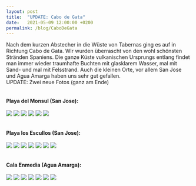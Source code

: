 ```yaml
---
layout: post
title:  "UPDATE: Cabo de Gata"
date:   2021-05-09 12:00:00 +0200
permalink: /blog/CaboDeGata
---
```

Nach dem kurzen Abstecher in die Wüste von Tabernas ging es auf in Richtung Cabo de Gata. Wir wurden überrascht von den wohl schönsten Stränden Spaniens. Die ganze Küste vulkanischen Ursprungs entlang findet man immer wieder traumhafte Buchten mit glasklarem Wasser, mal mit Sand- und mal mit Felsstrand. Auch die kleinen Orte, vor allem San Jose und Agua Amarga haben uns sehr gut gefallen.
<br>
UPDATE: Zwei neue Fotos (ganz am Ende)
<br>
<br>
<br>
<strong>Playa del Monsul (San Jose):</strong>
<br>
<br>
![](../assets/images/CaboDeGata/1.jpg)
![](../assets/images/CaboDeGata/2.jpg)
![](../assets/images/CaboDeGata/3.jpg)
![](../assets/images/CaboDeGata/4.jpg)
![](../assets/images/CaboDeGata/5.jpg)
![](../assets/images/CaboDeGata/6.jpg)
<br>
<br>
<br>
<strong>Playa los Escullos (San Jose):</strong>
<br>
<br>
![](../assets/images/CaboDeGata/7.jpg)
![](../assets/images/CaboDeGata/8.jpg)
![](../assets/images/CaboDeGata/9.jpg)
![](../assets/images/CaboDeGata/10.jpg)
![](../assets/images/CaboDeGata/11.jpg)
![](../assets/images/CaboDeGata/12.jpg)
![](../assets/images/CaboDeGata/13.jpg)
<br>
<br>
<br>
<strong>Cala Enmedia (Agua Amarga):</strong>
<br>
<br>
![](../assets/images/CaboDeGata/14.jpg)
![](../assets/images/CaboDeGata/15.jpg)
![](../assets/images/CaboDeGata/16.jpg)
![](../assets/images/CaboDeGata/17.jpg)
![](../assets/images/CaboDeGata/18.jpg)
![](../assets/images/CaboDeGata/19.jpg)
![](../assets/images/CaboDeGata/20.jpg)
